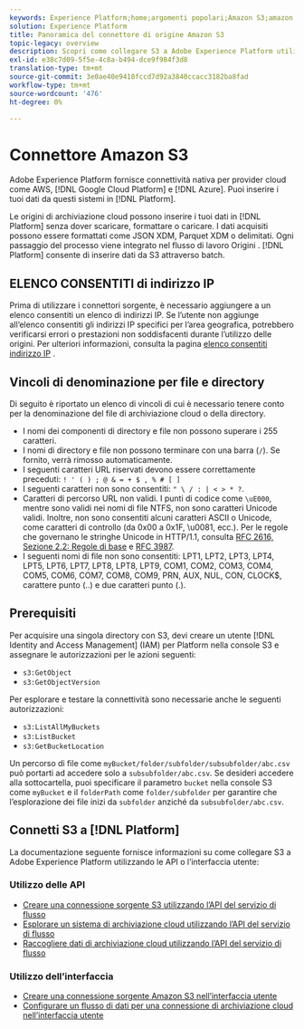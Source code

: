 ```yaml
---
keywords: Experience Platform;home;argomenti popolari;Amazon S3;amazon s3;S3;s3
solution: Experience Platform
title: Panoramica del connettore di origine Amazon S3
topic-legacy: overview
description: Scopri come collegare S3 a Adobe Experience Platform utilizzando le API o l’interfaccia utente.
exl-id: e38c7d09-5f5e-4c8a-b494-dce9f984f3d8
translation-type: tm+mt
source-git-commit: 3e0ae40e9410fccd7d92a3840ccacc3182ba8fad
workflow-type: tm+mt
source-wordcount: '476'
ht-degree: 0%

---
```


# Connettore Amazon S3

Adobe Experience Platform fornisce connettività nativa per provider cloud come AWS, [!DNL Google Cloud Platform] e [!DNL Azure]. Puoi inserire i tuoi dati da questi sistemi in [!DNL Platform].

Le origini di archiviazione cloud possono inserire i tuoi dati in [!DNL Platform] senza dover scaricare, formattare o caricare. I dati acquisiti possono essere formattati come JSON XDM, Parquet XDM o delimitati. Ogni passaggio del processo viene integrato nel flusso di lavoro Origini . [!DNL Platform] consente di inserire dati da S3 attraverso batch.

## ELENCO CONSENTITI di indirizzo IP

Prima di utilizzare i connettori sorgente, è necessario aggiungere a un elenco consentiti un elenco di indirizzi IP. Se l’utente non aggiunge all’elenco consentiti gli indirizzi IP specifici per l’area geografica, potrebbero verificarsi errori o prestazioni non soddisfacenti durante l’utilizzo delle origini. Per ulteriori informazioni, consulta la pagina [elenco consentiti indirizzo IP](../../ip-address-allow-list.md) .

## Vincoli di denominazione per file e directory

Di seguito è riportato un elenco di vincoli di cui è necessario tenere conto per la denominazione del file di archiviazione cloud o della directory.

- I nomi dei componenti di directory e file non possono superare i 255 caratteri.
- I nomi di directory e file non possono terminare con una barra (`/`). Se fornito, verrà rimosso automaticamente.
- I seguenti caratteri URL riservati devono essere correttamente preceduti: `! ' ( ) ; @ & = + $ , % # [ ]`
- I seguenti caratteri non sono consentiti: `" \ / : | < > * ?`.
- Caratteri di percorso URL non validi. I punti di codice come `\uE000`, mentre sono validi nei nomi di file NTFS, non sono caratteri Unicode validi. Inoltre, non sono consentiti alcuni caratteri ASCII o Unicode, come caratteri di controllo (da 0x00 a 0x1F, \u0081, ecc.). Per le regole che governano le stringhe Unicode in HTTP/1.1, consulta [RFC 2616, Sezione 2.2: Regole di base](https://www.ietf.org/rfc/rfc2616.txt) e [RFC 3987](https://www.ietf.org/rfc/rfc3987.txt).
- I seguenti nomi di file non sono consentiti: LPT1, LPT2, LPT3, LPT4, LPT5, LPT6, LPT7, LPT8, LPT8, LPT9, COM1, COM2, COM3, COM4, COM5, COM6, COM7, COM8, COM9, PRN, AUX, NUL, CON, CLOCK$, carattere punto (..) e due caratteri punto (.).

## Prerequisiti

Per acquisire una singola directory con S3, devi creare un utente [!DNL Identity and Access Management] (IAM) per Platform nella console S3 e assegnare le autorizzazioni per le azioni seguenti:

- `s3:GetObject`
- `s3:GetObjectVersion`

Per esplorare e testare la connettività sono necessarie anche le seguenti autorizzazioni:

- `s3:ListAllMyBuckets`
- `s3:ListBucket`
- `s3:GetBucketLocation`

Un percorso di file come `myBucket/folder/subfolder/subsubfolder/abc.csv` può portarti ad accedere solo a `subsubfolder/abc.csv`. Se desideri accedere alla sottocartella, puoi specificare il parametro `bucket` nella console S3 come `myBucket` e il `folderPath` come `folder/subfolder` per garantire che l’esplorazione dei file inizi da `subfolder` anziché da `subsubfolder/abc.csv`.

## Connetti S3 a [!DNL Platform]

La documentazione seguente fornisce informazioni su come collegare S3 a Adobe Experience Platform utilizzando le API o l’interfaccia utente:

### Utilizzo delle API

- [Creare una connessione sorgente S3 utilizzando l’API del servizio di flusso](../../tutorials/api/create/cloud-storage/s3.md)
- [Esplorare un sistema di archiviazione cloud utilizzando l’API del servizio di flusso](../../tutorials/api/explore/cloud-storage.md)
- [Raccogliere dati di archiviazione cloud utilizzando l’API del servizio di flusso](../../tutorials/api/collect/cloud-storage.md)

### Utilizzo dell’interfaccia

- [Creare una connessione sorgente Amazon S3 nell’interfaccia utente](../../tutorials/ui/create/cloud-storage/s3.md)
- [Configurare un flusso di dati per una connessione di archiviazione cloud nell’interfaccia utente](../../tutorials/ui/dataflow/batch/cloud-storage.md)
